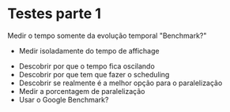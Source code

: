 # Testes parte 1



Medir o tempo somente da evolução temporal "Benchmark?"
 - Medir isoladamente do tempo de affichage

* Descobrir por que o tempo fica oscilando
* Descobrir por que tem que fazer o scheduling
* Descobrir se realmente é a melhor opção para o paralelização
* Medir a porcentagem de paralelização
* Usar o Google Benchmark? 